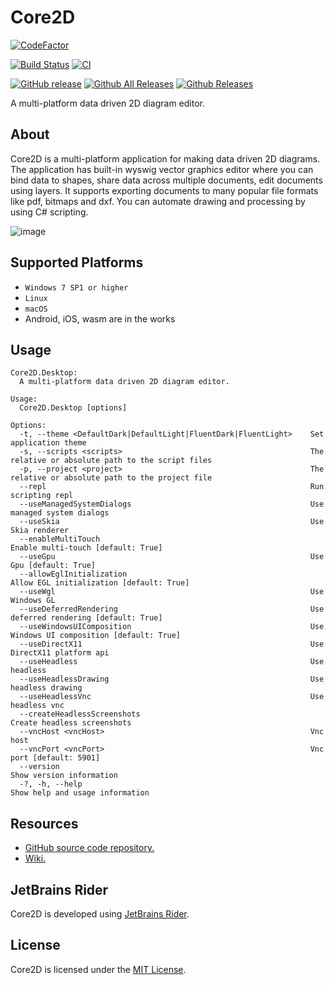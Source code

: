 # Core2D

[![CodeFactor](https://www.codefactor.io/repository/github/wieslawsoltes/core2d/badge)](https://www.codefactor.io/repository/github/wieslawsoltes/core2d)

[![Build Status](https://dev.azure.com/wieslawsoltes/GitHub/_apis/build/status/wieslawsoltes.Core2D?repoName=wieslawsoltes%2FCore2D&branchName=master)](https://dev.azure.com/wieslawsoltes/GitHub/_build/latest?definitionId=105&repoName=wieslawsoltes%2FCore2D&branchName=master)
[![CI](https://github.com/wieslawsoltes/Core2D/actions/workflows/build.yml/badge.svg)](https://github.com/wieslawsoltes/Core2D/actions/workflows/build.yml)

[![GitHub release](https://img.shields.io/github/release/wieslawsoltes/Core2D.svg)](https://github.com/wieslawsoltes/Core2D/releases)
[![Github All Releases](https://img.shields.io/github/downloads/wieslawsoltes/Core2D/total.svg)](https://github.com/wieslawsoltes/Core2D/releases)
[![Github Releases](https://img.shields.io/github/downloads/wieslawsoltes/Core2D/latest/total.svg)](https://github.com/wieslawsoltes/Core2D/releases)

A multi-platform data driven 2D diagram editor.

## About

Core2D is a multi-platform application for making data driven 2D diagrams. 
The application has built-in wyswig vector graphics editor where you can bind data to shapes, 
share data across multiple documents, edit documents using layers. 
It supports exporting documents to many popular file formats like pdf, bitmaps and dxf. 
You can automate drawing and processing by using C# scripting.

![image](https://user-images.githubusercontent.com/2297442/131457859-94a2c5c3-f85c-4ac0-a7b0-ec07e86595b7.png)

## Supported Platforms

* `Windows 7 SP1 or higher`
* `Linux`
* `macOS`
* Android, iOS, wasm are in the works

## Usage

```
Core2D.Desktop:
  A multi-platform data driven 2D diagram editor.

Usage:
  Core2D.Desktop [options]

Options:
  -t, --theme <DefaultDark|DefaultLight|FluentDark|FluentLight>    Set application theme
  -s, --scripts <scripts>                                          The relative or absolute path to the script files
  -p, --project <project>                                          The relative or absolute path to the project file
  --repl                                                           Run scripting repl
  --useManagedSystemDialogs                                        Use managed system dialogs
  --useSkia                                                        Use Skia renderer
  --enableMultiTouch                                               Enable multi-touch [default: True]
  --useGpu                                                         Use Gpu [default: True]
  --allowEglInitialization                                         Allow EGL initialization [default: True]
  --useWgl                                                         Use Windows GL
  --useDeferredRendering                                           Use deferred rendering [default: True]
  --useWindowsUIComposition                                        Use Windows UI composition [default: True]
  --useDirectX11                                                   Use DirectX11 platform api
  --useHeadless                                                    Use headless
  --useHeadlessDrawing                                             Use headless drawing
  --useHeadlessVnc                                                 Use headless vnc
  --createHeadlessScreenshots                                      Create headless screenshots
  --vncHost <vncHost>                                              Vnc host
  --vncPort <vncPort>                                              Vnc port [default: 5901]
  --version                                                        Show version information
  -?, -h, --help                                                   Show help and usage information
```

## Resources

* [GitHub source code repository.](https://github.com/wieslawsoltes/Core2D)
* [Wiki.](https://github.com/wieslawsoltes/Core2D/wiki)

## JetBrains Rider

Core2D is developed using [JetBrains Rider](https://www.jetbrains.com/rider/).

## License

Core2D is licensed under the [MIT License](LICENSE.TXT).
